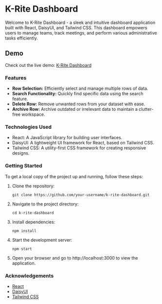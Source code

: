 # K-Rite Dashboard

Welcome to K-Rite Dashboard - a sleek and intuitive dashboard application built with React, DaisyUI, and Tailwind CSS. This dashboard empowers users to manage teams, track meetings, and perform various administrative tasks efficiently.

## Demo

Check out the live demo: [K-Rite Dashboard](https://k-rite-dashboard.netlify.app/)

### Features

- **Row Selection:** Efficiently select and manage multiple rows of data.
- **Search Functionality:** Quickly find specific data using the search feature.
- **Delete Row:** Remove unwanted rows from your dataset with ease.
- **Archive Row:** Archive outdated or irrelevant data to maintain a clutter-free workspace.

### Technologies Used

- React: A JavaScript library for building user interfaces.
- DaisyUI: A lightweight UI framework for React, based on Tailwind CSS.
- Tailwind CSS: A utility-first CSS framework for creating responsive designs.

### Getting Started

To get a local copy of the project up and running, follow these steps:

1. Clone the repository:

    ``` git clone https://github.com/your-username/k-rite-dashboard.git ```

2. Navigate to the project directory:

    ``` cd k-rite-dashboard ```

3. Install dependencies:

    ``` npm install ```

4. Start the development server:

    ``` npm start ```

5. Open your browser and go to http://localhost:3000 to view the application.

### Acknowledgements

- [React](https://react.dev/)
- [DaisyUI](https://daisyui.com/)
- [Tailwind CSS](https://tailwindcss.com/)

